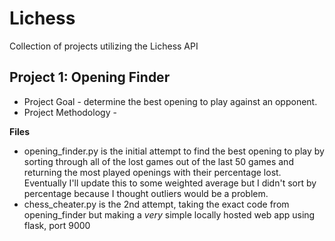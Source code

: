 # Lichess
Collection of projects utilizing the Lichess API


## Project 1: Opening Finder

- Project Goal - determine the best opening to play against an opponent.
- Project Methodology -
  
**Files**
- opening_finder.py is the initial attempt to find the best opening to play by sorting through all of the lost games out of the last 50 games and returning the most played openings with their percentage lost. Eventually I'll update this to some weighted average but I didn't sort by percentage because I thought outliers would be a problem.
- chess_cheater.py is the 2nd attempt, taking the exact code from opening_finder but making a *very* simple locally hosted web app using flask, port 9000

